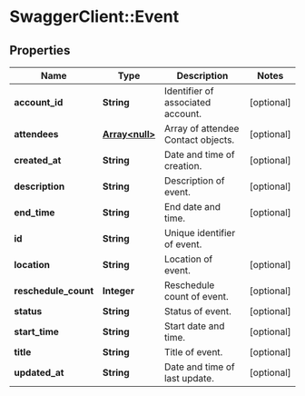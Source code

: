 # SwaggerClient::Event

## Properties
Name | Type | Description | Notes
------------ | ------------- | ------------- | -------------
**account_id** | **String** | Identifier of associated account. | [optional] 
**attendees** | [**Array&lt;null&gt;**](.md) | Array of attendee Contact objects. | [optional] 
**created_at** | **String** | Date and time of creation. | [optional] 
**description** | **String** | Description of event. | [optional] 
**end_time** | **String** | End date and time. | [optional] 
**id** | **String** | Unique identifier of event. | 
**location** | **String** | Location of event. | [optional] 
**reschedule_count** | **Integer** | Reschedule count of event. | [optional] 
**status** | **String** | Status of event. | [optional] 
**start_time** | **String** | Start date and time. | [optional] 
**title** | **String** | Title of event. | [optional] 
**updated_at** | **String** | Date and time of last update. | [optional] 


